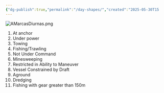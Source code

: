 ```yaml
---
{"dg-publish":true,"permalink":"/day-shapes/","created":"2025-05-30T15:51:16.100-04:00","updated":"2025-05-30T15:53:34.116-04:00"}
---
```


![AMarcasDiurnas.png](/img/user/attachments/AMarcasDiurnas.png)

1. At anchor 
2. Under power
3. Towing
4. Fishing/Trawling
5. Not Under Command
6. Minesweeping
7. Restricted in Ability to Maneuver
8. Vessel Constrained by Draft
9. Aground
10. Dredging
11. Fishing with gear greater than 150m